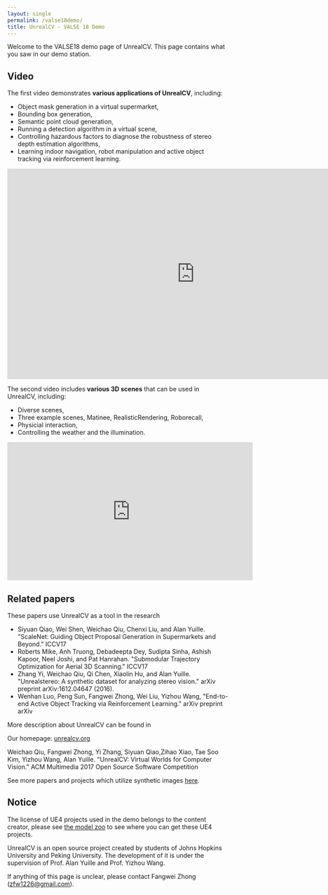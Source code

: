 ```yaml
---
layout: single
permalink: /valse18demo/
title: UnrealCV - VALSE 18 Demo
---
```


Welcome to the VALSE18 demo page of UnrealCV. This page contains what you saw in our demo station.

<div id="video"></div>

## Video

The first video demonstrates **various applications of UnrealCV**, including: 

- Object mask generation in a virtual supermarket,  
- Bounding box generation, 
- Semantic point cloud generation,
- Running a detection algorithm in a virtual scene,
- Controlling hazardous factors to diagnose the robustness of stereo depth estimation algorithms, 
- Learning indoor navigation, robot manipulation and active object tracking via reinforcement learning. 

<iframe width="854" height="480" src="https://www.youtube.com/embed/8kBbTrhsSmQ?list=PLOnBc7A9ZnwP0_mR2upuSE7jzxzQm2n5k" frameborder="0" allowfullscreen></iframe>


The second video includes **various 3D scenes** that can be used in UnrealCV, including: 

- Diverse scenes,
- Three example scenes, Matinee, RealisticRendering, Roborecall,
- Physicial interaction, 
- Controlling the weather and the illumination.

<iframe width="560" height="315" src="https://www.youtube.com/embed/-Hsw8BFj2PU?rel=0" frameborder="0" allowfullscreen></iframe>

<div id="demo"></div>


## Related papers

These papers use UnrealCV as a tool in the research

- Siyuan Qiao, Wei Shen, Weichao Qiu, Chenxi Liu, and Alan Yuille. "ScaleNet: Guiding Object Proposal Generation in Supermarkets and Beyond." ICCV17
- Roberts Mike, Anh Truong, Debadeepta Dey, Sudipta Sinha, Ashish Kapoor, Neel Joshi, and Pat Hanrahan. "Submodular Trajectory Optimization for Aerial 3D Scanning." ICCV17
- Zhang Yi, Weichao Qiu, Qi Chen, Xiaolin Hu, and Alan Yuille. "Unrealstereo: A synthetic dataset for analyzing stereo vision." arXiv preprint arXiv:1612.04647 (2016).
- Wenhan Luo, Peng Sun, Fangwei Zhong, Wei Liu, Yizhou Wang, "End-to-end Active Object Tracking via Reinforcement Learning." arXiv preprint arXiv

More description about UnrealCV can be found in

Our homepage: [unrealcv.org](http://unrealcv.org)

Weichao Qiu, Fangwei Zhong, Yi Zhang, Siyuan Qiao,Zihao Xiao, Tae Soo Kim, Yizhou Wang, Alan Yuille. "UnrealCV: Virtual Worlds for Computer Vision." ACM Multimedia 2017 Open Source Software Competition

See more papers and projects which utilize synthetic images [here](https://github.com/unrealcv/synthetic-computer-vision). 

## Notice

The license of UE4 projects used in the demo belongs to the content creator, please see [the model zoo](http://docs.unrealcv.org/en/master/reference/model_zoo.html) to see where you can get these UE4 projects.

UnrealCV is an open source project created by students of Johns Hopkins University and Peking University. The development of it is under the supervision of Prof. Alan Yuille and Prof. Yizhou Wang.

If anything of this page is unclear, please contact Fangwei Zhong (zfw1226@gmail.com).
